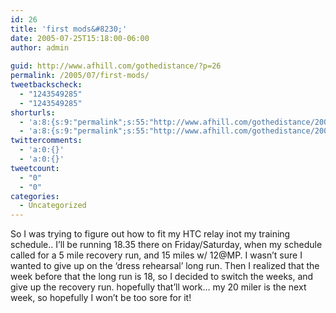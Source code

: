 ```yaml
---
id: 26
title: 'first mods&#8230;'
date: 2005-07-25T15:18:00-06:00
author: admin
  
guid: http://www.afhill.com/gothedistance/?p=26
permalink: /2005/07/first-mods/
tweetbackscheck:
  - "1243549285"
  - "1243549285"
shorturls:
  - 'a:8:{s:9:"permalink";s:55:"http://www.afhill.com/gothedistance/2005/07/first-mods/";s:7:"tinyurl";s:25:"http://tinyurl.com/b7fdph";s:4:"isgd";s:17:"http://is.gd/h9uL";s:5:"bitly";s:19:"http://bit.ly/7EjqM";s:5:"snipr";s:22:"http://snipr.com/aox6z";s:5:"snurl";s:22:"http://snurl.com/aox6z";s:7:"snipurl";s:24:"http://snipurl.com/aox6z";s:4:"trim";s:17:"http://tr.im/cj2f";}'
  - 'a:8:{s:9:"permalink";s:55:"http://www.afhill.com/gothedistance/2005/07/first-mods/";s:7:"tinyurl";s:25:"http://tinyurl.com/b7fdph";s:4:"isgd";s:17:"http://is.gd/h9uL";s:5:"bitly";s:19:"http://bit.ly/7EjqM";s:5:"snipr";s:22:"http://snipr.com/aox6z";s:5:"snurl";s:22:"http://snurl.com/aox6z";s:7:"snipurl";s:24:"http://snipurl.com/aox6z";s:4:"trim";s:17:"http://tr.im/cj2f";}'
twittercomments:
  - 'a:0:{}'
  - 'a:0:{}'
tweetcount:
  - "0"
  - "0"
categories:
  - Uncategorized
---
```

So I was trying to figure out how to fit my HTC relay inot my training schedule.. I&#8217;ll be running 18.35 there on Friday/Saturday, when my schedule called for a 5 mile recovery run, and 15 miles w/ 12@MP. I wasn&#8217;t sure I wanted to give up on the &#8216;dress rehearsal&#8217; long run. Then I realized that the week before that the long run is 18, so I decided to switch the weeks, and give up the recovery run. hopefully that&#8217;ll work&#8230; my 20 miler is the next week, so hopefully I won&#8217;t be too sore for it!
